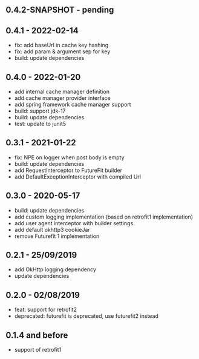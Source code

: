 
## 0.4.2-SNAPSHOT - pending

## 0.4.1 - 2022-02-14

*	fix: add baseUrl in cache key hashing
*	fix: add param & argument sep for key
*	build: update dependencies

## 0.4.0 - 2022-01-20

*	add internal cache manager definition
*	add cache manager provider interface
*	add spring framework cache manager support
*	build: support jdk-17
*	build: update dependencies
*	test: update to junit5

## 0.3.1 - 2021-01-22

*	fix: NPE on logger when post body is empty
*	build: update dependencies
*	add RequestInterceptor to FutureFit builder
*	add DefaultExceptionInterceptor with compiled Url

## 0.3.0 - 2020-05-17

*	build: update dependencies
*	add custom logging implementation (based on retrofit1 implementation)
*	add user agent interceptor with builder settings
*	add default okhttp3 cookieJar
*	remove Futurefit 1 implementation

## 0.2.1 - 25/09/2019

*	add OkHttp logging dependency
*	update dependencies

## 0.2.0 - 02/08/2019

*	feat: support for retrofit2
*	deprecated: futurefit is deprecated, use futurefit2 instead

## 0.1.4 and before

*	support of retrofit1

